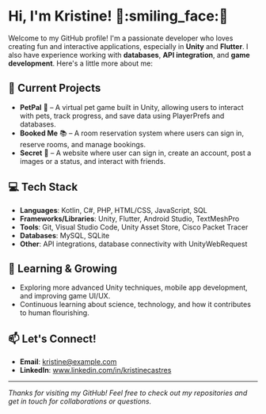 # Hi, I'm Kristine! 👋:smiling_face::star_struck:

Welcome to my GitHub profile! I'm a passionate developer who loves creating fun and interactive applications, especially in **Unity** and **Flutter**. I also have experience working with **databases**, **API integration**, and **game development**. Here's a little more about me:

## 🔭 Current Projects
- **PetPal** 🐾 – A virtual pet game built in Unity, allowing users to interact with pets, track progress, and save data using PlayerPrefs and databases.
- **Booked Me** 📚 – A room reservation system where users can sign in, reserve rooms, and manage bookings.
- **Secret** 🍳 – A website where user can sign in, create an account, post a images or a status, and interact with friends. 

## 💻 Tech Stack
- **Languages**: Kotlin, C#, PHP, HTML/CSS, JavaScript, SQL
- **Frameworks/Libraries**: Unity, Flutter, Android Studio, TextMeshPro
- **Tools**: Git, Visual Studio Code, Unity Asset Store, Cisco Packet Tracer
- **Databases**: MySQL, SQLite
- **Other**: API integrations, database connectivity with UnityWebRequest

## 🌱 Learning & Growing
- Exploring more advanced Unity techniques, mobile app development, and improving game UI/UX.
- Continuous learning about science, technology, and how it contributes to human flourishing.

## 📫 Let's Connect!
- **Email**: kristine@example.com
- **LinkedIn**: www.linkedin.com/in/kristinecastres
  

---

*Thanks for visiting my GitHub! Feel free to check out my repositories and get in touch for collaborations or questions.*
